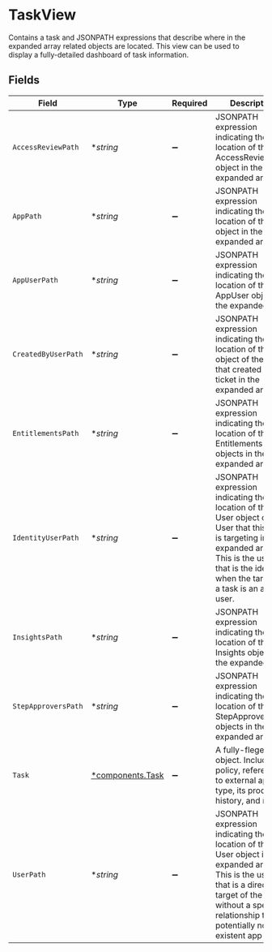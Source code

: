 # TaskView

Contains a task and JSONPATH expressions that describe where in the expanded array related objects are located. This view can be used to display a fully-detailed dashboard of task information.


## Fields

| Field                                                                                                                                                                                                                | Type                                                                                                                                                                                                                 | Required                                                                                                                                                                                                             | Description                                                                                                                                                                                                          |
| -------------------------------------------------------------------------------------------------------------------------------------------------------------------------------------------------------------------- | -------------------------------------------------------------------------------------------------------------------------------------------------------------------------------------------------------------------- | -------------------------------------------------------------------------------------------------------------------------------------------------------------------------------------------------------------------- | -------------------------------------------------------------------------------------------------------------------------------------------------------------------------------------------------------------------- |
| `AccessReviewPath`                                                                                                                                                                                                   | **string*                                                                                                                                                                                                            | :heavy_minus_sign:                                                                                                                                                                                                   | JSONPATH expression indicating the location of the AccessReview object in the expanded array                                                                                                                         |
| `AppPath`                                                                                                                                                                                                            | **string*                                                                                                                                                                                                            | :heavy_minus_sign:                                                                                                                                                                                                   | JSONPATH expression indicating the location of the App object in the expanded array                                                                                                                                  |
| `AppUserPath`                                                                                                                                                                                                        | **string*                                                                                                                                                                                                            | :heavy_minus_sign:                                                                                                                                                                                                   | JSONPATH expression indicating the location of the AppUser object in the expanded array                                                                                                                              |
| `CreatedByUserPath`                                                                                                                                                                                                  | **string*                                                                                                                                                                                                            | :heavy_minus_sign:                                                                                                                                                                                                   | JSONPATH expression indicating the location of the object of the User that created the ticket in the expanded array                                                                                                  |
| `EntitlementsPath`                                                                                                                                                                                                   | **string*                                                                                                                                                                                                            | :heavy_minus_sign:                                                                                                                                                                                                   | JSONPATH expression indicating the location of the Entitlements objects in the expanded array                                                                                                                        |
| `IdentityUserPath`                                                                                                                                                                                                   | **string*                                                                                                                                                                                                            | :heavy_minus_sign:                                                                                                                                                                                                   | JSONPATH expression indicating the location of the User object of the User that this task is targeting in the expanded array. This is the user that is the identity when the target of a task is an app user.        |
| `InsightsPath`                                                                                                                                                                                                       | **string*                                                                                                                                                                                                            | :heavy_minus_sign:                                                                                                                                                                                                   | JSONPATH expression indicating the location of the Insights objects in the expanded array                                                                                                                            |
| `StepApproversPath`                                                                                                                                                                                                  | **string*                                                                                                                                                                                                            | :heavy_minus_sign:                                                                                                                                                                                                   | JSONPATH expression indicating the location of the StepApproverUsers objects in the expanded array                                                                                                                   |
| `Task`                                                                                                                                                                                                               | [*components.Task](../../models/components/task.md)                                                                                                                                                                  | :heavy_minus_sign:                                                                                                                                                                                                   | A fully-fleged task object. Includes its policy, references to external apps, its type, its processing history, and more.                                                                                            |
| `UserPath`                                                                                                                                                                                                           | **string*                                                                                                                                                                                                            | :heavy_minus_sign:                                                                                                                                                                                                   | JSONPATH expression indicating the location of the User object in the expanded array. This is the user that is a direct target of the ticket without a specific relationship to a potentially non-existent app user. |